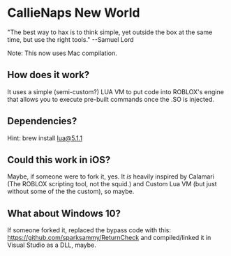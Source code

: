 # CallieNaps New World
"The best way to hax is to think simple, yet outside the box at the same time, but use the right tools." --Samuel Lord

Note: This now uses Mac compilation.

## How does it work?
It uses a simple (semi-custom?) LUA VM to put code into ROBLOX's engine that allows you to execute pre-built commands once the .SO is injected.

## Dependencies?
Hint: brew install lua@5.1.1

## Could this work in iOS?
Maybe, if someone were to fork it, yes. It *is* heavily inspired by Calamari (The ROBLOX scripting tool, not the squid.) and Custom Lua VM (but just without some of the the custom), so maybe.

## What about Windows 10?
If someone forked it, replaced the bypass code with this: https://github.com/sparksammy/ReturnCheck and compiled/linked it in Visual Studio as a DLL, maybe.
